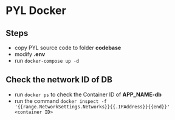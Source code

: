 # PYL Docker



## Steps

- copy PYL source code to folder **codebase**
- modify **.env**
- run `docker-compose up -d`

## Check the network ID of DB

- run `docker ps` to check the Container ID of **APP_NAME-db**
- run the command `docker inspect -f '{{range.NetworkSettings.Networks}}{{.IPAddress}}{{end}}' <container ID>`



